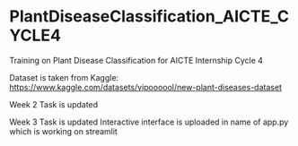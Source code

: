 # PlantDiseaseClassification_AICTE_CYCLE4
Training on Plant Disease Classification for AICTE Internship Cycle 4

Dataset is taken from Kaggle:
https://www.kaggle.com/datasets/vipoooool/new-plant-diseases-dataset

Week 2 Task is updated

Week 3 Task is updated
Interactive interface is uploaded in name of app.py which is working on streamlit 
